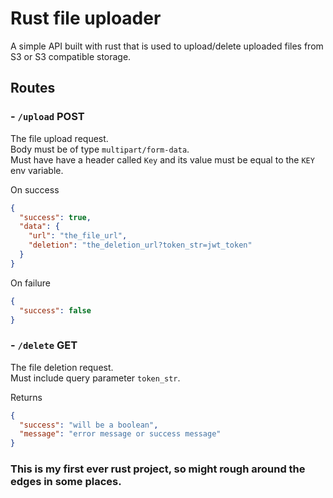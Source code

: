 # Rust file uploader

A simple API built with rust that is used to upload/delete uploaded files from S3 or S3 compatible storage.

## Routes

### - `/upload` POST

The file upload request.\
Body must be of type `multipart/form-data`.\
Must have have a header called `Key` and its value must be equal to the `KEY` env variable.

On success
```JSON
{
  "success": true,
  "data": {
    "url": "the_file_url",
    "deletion": "the_deletion_url?token_str=jwt_token"
  }
}
```

On failure
```JSON
{
  "success": false
}
```

### - `/delete` GET

The file deletion request.\
Must include query parameter `token_str`.

Returns 
```JSON
{
  "success": "will be a boolean",
  "message": "error message or success message"
}
```

### This is my first ever rust project, so might rough around the edges in some places.